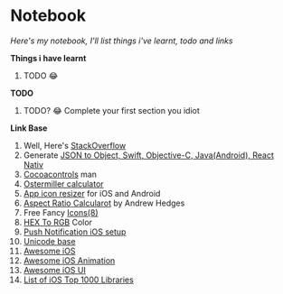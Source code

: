 # Notebook

*Here's my notebook, I'll list things i've learnt, todo and links*

**Things i have learnt**

1. TODO 😂

**TODO**

1. TODO? 😂 Complete your first section you idiot


**Link Base**

1. Well, Here's [StackOverflow](https://stackoverflow.com)
2. Generate [JSON to Object, Swift, Objective-C, Java(Android), React Nativ](http://tomaszminiach.gpe.pl/realmGenerator/)
3. [Cocoacontrols](https://www.cocoacontrols.com) man
4. [Ostermiller calculator](https://ostermiller.org)
5. [App icon resizer](https://resizeappicon.com) for iOS and Android
6. [Aspect Ratio Calcularot](https://andrew.hedges.name/experiments/aspect_ratio/) by Andrew Hedges
7. Free Fancy [Icons(8)](https://icons8.com)
8. [HEX To RGB](https://www.webpagefx.com/web-design/hex-to-rgb/) Color
9. [Push Notification iOS setup](http://shubhank101.github.io/iOSAndroidChaosOverFlow/2016/07/Push-Notification-in-iOS-using-FCM-(Swift))
10. [Unicode base](http://xahlee.info/comp/unicode_arrows.html)
11. [Awesome iOS](https://github.com/vsouza/awesome-ios)
12. [Awesome iOS Animation](https://github.com/jackymelb/awesome-ios-animation)
13. [Awesome iOS UI](https://github.com/cjwirth/awesome-ios-ui)
14. [List of iOS Top 1000 Libraries](https://github.com/iamdaiyuan/ios_top_1000)
